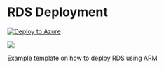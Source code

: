 # RDS Deployment
[![Deploy to Azure](http://azuredeploy.net/deploybutton.png)](https://portal.azure.com/#create/Microsoft.Template/uri/https%3A%2F%2Fraw.githubusercontent.com%2Fkrnese%2Fazuredeploy%2Fmaster%2FRDSDemo%2Fazuredeploy.json) 

<a href="http://armviz.io/#/?load=https://raw.githubusercontent.com/krnese/AzureDeploy/master/RDSDemo/azuredeploy.json" target="_blank">
    <img src="http://armviz.io/visualizebutton.png"/>
</a>

Example template on how to deploy RDS using ARM

